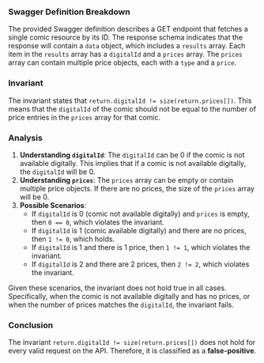 ### Swagger Definition Breakdown
The provided Swagger definition describes a GET endpoint that fetches a single comic resource by its ID. The response schema indicates that the response will contain a `data` object, which includes a `results` array. Each item in the `results` array has a `digitalId` and a `prices` array. The `prices` array can contain multiple price objects, each with a `type` and a `price`.

### Invariant
The invariant states that `return.digitalId != size(return.prices[])`. This means that the `digitalId` of the comic should not be equal to the number of price entries in the `prices` array for that comic.

### Analysis
1. **Understanding `digitalId`**: The `digitalId` can be 0 if the comic is not available digitally. This implies that if a comic is not available digitally, the `digitalId` will be 0.
2. **Understanding `prices`**: The `prices` array can be empty or contain multiple price objects. If there are no prices, the size of the `prices` array will be 0.
3. **Possible Scenarios**:
   - If `digitalId` is 0 (comic not available digitally) and `prices` is empty, then `0 == 0`, which violates the invariant.
   - If `digitalId` is 1 (comic available digitally) and there are no prices, then `1 != 0`, which holds.
   - If `digitalId` is 1 and there is 1 price, then `1 != 1`, which violates the invariant.
   - If `digitalId` is 2 and there are 2 prices, then `2 != 2`, which violates the invariant.

Given these scenarios, the invariant does not hold true in all cases. Specifically, when the comic is not available digitally and has no prices, or when the number of prices matches the `digitalId`, the invariant fails.

### Conclusion
The invariant `return.digitalId != size(return.prices[])` does not hold for every valid request on the API. Therefore, it is classified as a **false-positive**.

